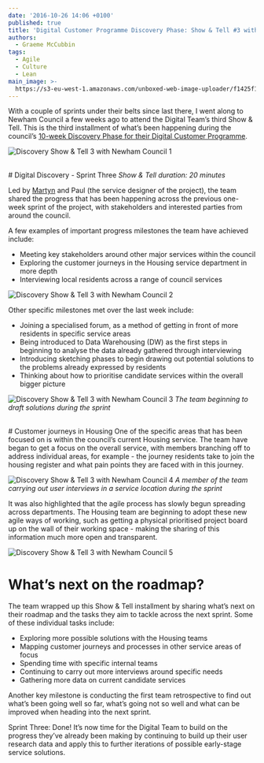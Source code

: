 ```yaml
---
date: '2016-10-26 14:06 +0100'
published: true
title: 'Digital Customer Programme Discovery Phase: Show & Tell #3 with Newham Council'
authors:
  - Graeme McCubbin
tags:
  - Agile
  - Culture
  - Lean
main_image: >-
  https://s3-eu-west-1.amazonaws.com/unboxed-web-image-uploader/f1425f1413fb7f93b3bb865ab5816957.PNG
---
```

With a couple of sprints under their belts since last there, I went along to Newham Council a few weeks ago to attend the Digital Team’s third Show & Tell. This is the third installment of what’s been happening during the council’s [10-week Discovery Phase for their Digital Customer Programme](https://unboxed.co/news/unboxed-is-awarded-digital-customer-programme-discovery-phase-contract-with-newham-council/).<br/>

![Discovery Show & Tell 3 with Newham Council 1](https://s3-eu-west-1.amazonaws.com/unboxed-web-image-uploader/eaefc3399bd88283ac7a1284b606b6cc.JPG)

<br/>
# Digital Discovery - Sprint Three
<i>Show & Tell duration: 20 minutes</i>

Led by [Martyn](https://unboxed.co/people/#martyn-evans) and Paul (the service designer of the project), the team shared the progress that has been happening across the previous one-week sprint of the project, with stakeholders and interested parties from around the council.

A few examples of important progress milestones the team have achieved include:

- Meeting key stakeholders around other major services within the council
- Exploring the customer journeys in the Housing service department in more depth
- Interviewing local residents across a range of council services

![Discovery Show & Tell 3 with Newham Council 2](https://s3-eu-west-1.amazonaws.com/unboxed-web-image-uploader/da22b8968d27ed3a3b72be2ff8179c9c.JPG)
<br/>

Other specific milestones met over the last week include:<br/>

- Joining a specialised forum, as a method of getting in front of more residents in specific service areas
- Being introduced to Data Warehousing (DW) as the first steps in beginning to analyse the data already gathered through interviewing
- Introducing sketching phases to begin drawing out potential solutions to the problems already expressed by residents
- Thinking about how to prioritise candidate services within the overall bigger picture

![Discovery Show & Tell 3 with Newham Council 3](https://s3-eu-west-1.amazonaws.com/unboxed-web-image-uploader/d2e97f8e25103aee83fe270bd22e909a.PNG)
<i>The team beginning to draft solutions during the sprint</i>
<br/>

<br/>
# Customer journeys in Housing
One of the specific areas that has been focused on is within the council’s current Housing service. The team have began to get a focus on the overall service, with members branching off to address individual areas, for example - the journey residents take to join the housing register and what pain points they are faced with in this journey.<br/>

![Discovery Show & Tell 3 with Newham Council 4](https://s3-eu-west-1.amazonaws.com/unboxed-web-image-uploader/0f70f5cdf6683cf7a54300b0d103cfd3.PNG)
<i>A member of the team carrying out user interviews in a service location during the sprint</i>

It was also highlighted that the agile process has slowly begun spreading across departments. The Housing team are beginning to adopt these new agile ways of working, such as getting a physical prioritised project board up on the wall of their working space - making the sharing of this information much more open and transparent.<br/>

![Discovery Show & Tell 3 with Newham Council 5](https://s3-eu-west-1.amazonaws.com/unboxed-web-image-uploader/bf28b71cda5e9009e33c88a1abac81cd.JPG)
<br/>

# What’s next on the roadmap?
The team wrapped up this Show & Tell installment by sharing what’s next on their roadmap and the tasks they aim to tackle across the next sprint. Some of these individual tasks include:<br/>

- Exploring more possible solutions with the Housing teams
- Mapping customer journeys and processes in other service areas of focus
- Spending time with specific internal teams
- Continuing to carry out more interviews around specific needs
- Gathering more data on current candidate services


Another key milestone is conducting the first team retrospective to find out what’s been going well so far, what’s going not so well and what can be improved when heading into the next sprint.<br/>

Sprint Three: Done! It’s now time for the Digital Team to build on the progress they’ve already been making by continuing to build up their user research data and apply this to further iterations of possible early-stage service solutions.
